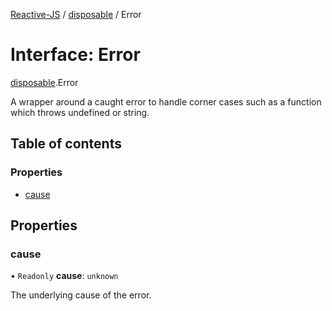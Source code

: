 [Reactive-JS](../README.md) / [disposable](../modules/disposable.md) / Error

# Interface: Error

[disposable](../modules/disposable.md).Error

A wrapper around a caught error to handle corner cases such
as a function which throws undefined or string.

## Table of contents

### Properties

- [cause](disposable.Error.md#cause)

## Properties

### cause

• `Readonly` **cause**: `unknown`

The underlying cause of the error.
